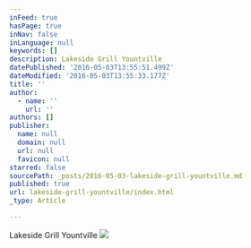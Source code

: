 ```yaml
---
inFeed: true
hasPage: true
inNav: false
inLanguage: null
keywords: []
description: Lakeside Grill Yountville
datePublished: '2016-05-03T13:55:51.499Z'
dateModified: '2016-05-03T13:55:33.177Z'
title: ''
author:
  - name: ''
    url: ''
authors: []
publisher:
  name: null
  domain: null
  url: null
  favicon: null
starred: false
sourcePath: _posts/2016-05-03-lakeside-grill-yountville.md
published: true
url: lakeside-grill-yountville/index.html
_type: Article

---
```

Lakeside Grill Yountville
![](https://the-grid-user-content.s3-us-west-2.amazonaws.com/df9570ee-7e77-4d95-882a-2fe63ddba723.jpg)